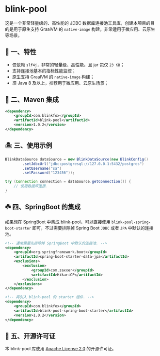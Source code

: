 # blink-pool

这是一个非常轻量级的、高性能的 JDBC 数据库连接池工具库，创建本项目的目的是用于原生支持 GraalVM 的 `native-image` 构建，非常适用于微应用、云原生等场景。

## 💎 一、特性

- 仅依赖 `slf4j`，非常的轻量级、高性能，且 jar 包仅 `23 KB`；
- 支持连接池基本的指标性能监控；
- 原生支持 GraalVM 的 `native-image` 构建；
- 须 Java 8 及以上，推荐用于微应用、云原生场景；

## 🌲 二、Maven 集成

```xml
<dependency>
    <groupId>com.blinkfox</groupId>
    <artifactId>blink-pool</artifactId>
    <version>1.0.2</version>
</dependency>
```

## 🏝️ 三、使用示例

```java
BlinkDataSource dataSource = new BlinkDataSource(new BlinkConfig()
        .setJdbcUrl("jdbc:postgresql://127.0.0.1:5432/postgres")
        .setUsername("sa")
        .setPassword("123456"));

try (Connection connection = dataSource.getConnection()) {
    // 使用数据库连接.
}
```

## ☘️ 四、SpringBoot 的集成

如果想在 SpringBoot 中集成 blink-pool，可以直接使用 `blink-pool-spring-boot-starter` 即可，不过需要排除掉 Spring Boot `JDBC` 或者 `JPA` 中默认的连接池。

```xml
<!-- 通常需要先排除掉 SpringBoot 中默认的连接池. -->
<dependency>
    <groupId>org.springframework.boot</groupId>
    <artifactId>spring-boot-starter-data-jpa</artifactId>
    <exclusions>
        <exclusion>
            <groupId>com.zaxxer</groupId>
            <artifactId>HikariCP</artifactId>
        </exclusion>
    </exclusions>
</dependency>

<!-- 再引入 blink-pool 的 starter 组件. -->
<dependency>
    <groupId>com.blinkfox</groupId>
    <artifactId>blink-pool-spring-boot-starter</artifactId>
    <version>1.0.2</version>
</dependency>
```

## 📝 五、开源许可证

本 blink-pool 库使用 [Apache License 2.0](http://www.apache.org/licenses/LICENSE-2.0) 的开源许可证。
